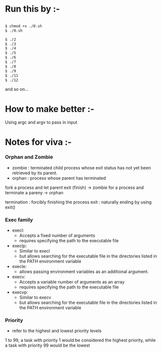 # Run this by :-

```sh

$ chmod +x ./0.sh
$ ./0.sh

$ ./2
$ ./3
$ ./4
$ ./5
$ ./6
$ ./7
$ ./8
$ ./9
$ ./11
$ ./12

```

and so on...


# How to make better :-

Using argc and argv to pass in input


# Notes for viva :-

### Orphan and Zombie

 - zombie : terminated child process whose exit status has not yet been retrieved by its parent.
 - orphan : process whose parent has terminated

fork a process and let parent exit (finish) -> zombie 
for a process and terminate a pareny        -> orphan

termination : forcibly finishing the process
exit        : naturally ending by using exit()

### Exec family

- execl: 
    - Accepts a fixed number of arguments 
    -  requires specifying the path to the executable file
- execlp: 
    - Similar to execl 
    - but allows searching for the executable file in the directories listed in the PATH environment variable
- execle: 
    - allows passing environment variables as an additional argument.
- execv: 
    - Accepts a variable number of arguments as an array 
    - requires specifying the path to the executable file
- execvp: 
    - Similar to execv 
    - but allows searching for the executable file in the directories listed in the PATH environment variable


### Priority

- refer to the highest and lowest priority levels

1 to 99, 
a task with priority 1 would be considered the highest priority, 
while a task with priority 99 would be the lowest